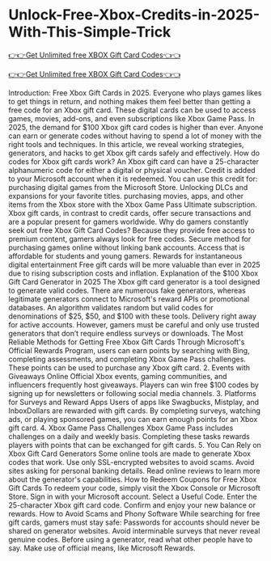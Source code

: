 # Unlock-Free-Xbox-Credits-in-2025-With-This-Simple-Trick

[👉👉Get Unlimited free XBOX Gift Card Codes👈👈](https://md.abdulmanik.com/xbox1/)

[👉👉Get Unlimited free XBOX Gift Card Codes👈👈](https://md.abdulmanik.com/xbox1/)

Introduction: Free Xbox Gift Cards in 2025. Everyone who plays games likes to get things in return, and nothing makes them feel better than getting a free code for an Xbox gift card. These digital cards can be used to access games, movies, add-ons, and even subscriptions like Xbox Game Pass.   In 2025, the demand for $100 Xbox gift card codes is higher than ever. Anyone can earn or generate codes without having to spend a lot of money with the right tools and techniques.  In this article, we reveal working strategies, generators, and hacks to get Xbox gift cards safely and effectively.
 How do codes for Xbox gift cards work?  An Xbox gift card can have a 25-character alphanumeric code for either a digital or physical voucher. Credit is added to your Microsoft account when it is redeemed. You can use this credit for: purchasing digital games from the Microsoft Store.   Unlocking DLCs and expansions for your favorite titles.
 purchasing movies, apps, and other items from the Xbox store with the Xbox Game Pass Ultimate subscription. Xbox gift cards, in contrast to credit cards, offer secure transactions and are a popular present for gamers worldwide. Why do gamers constantly seek out free Xbox Gift Card Codes?  Because they provide free access to premium content, gamers always look for free codes.  Secure method for purchasing games online without linking bank accounts.  Access that is affordable for students and young gamers. Rewards for instantaneous digital entertainment Free gift cards will be more valuable than ever in 2025 due to rising subscription costs and inflation. Explanation of the $100 Xbox Gift Card Generator in 2025 The Xbox gift card generator is a tool designed to generate valid codes.   There are numerous fake generators, whereas legitimate generators connect to Microsoft's reward APIs or promotional databases. An algorithm validates random but valid codes for denominations of $25, $50, and $100 with these tools. Delivery right away for active accounts. However, gamers must be careful and only use trusted generators that don’t require endless surveys or downloads.
 The Most Reliable Methods for Getting Free Xbox Gift Cards Through Microsoft's Official Rewards Program, users can earn points by searching with Bing, completing assessments, and completing Xbox Game Pass challenges. These points can be used to purchase any Xbox gift card. 2.     Events with Giveaways Online Official Xbox events, gaming communities, and influencers frequently host giveaways.  Players can win free $100 codes by signing up for newsletters or following social media channels.  3.     Platforms for Surveys and Reward Apps Users of apps like Swagbucks, Mistplay, and InboxDollars are rewarded with gift cards. By completing surveys, watching ads, or playing sponsored games, you can earn enough points for an Xbox gift card.
 4.     Xbox Game Pass Challenges Xbox Game Pass includes challenges on a daily and weekly basis.  Completing these tasks rewards players with points that can be exchanged for gift cards.
 5.     You Can Rely on Xbox Gift Card Generators Some online tools are made to generate Xbox codes that work.  Use only SSL-encrypted websites to avoid scams. Avoid sites asking for personal banking details.
 Read online reviews to learn more about the generator's capabilities. How to Redeem Coupons for Free Xbox Gift Cards To redeem your code, simply visit the Xbox Console or Microsoft Store. Sign in with your Microsoft account.
 Select a Useful Code. Enter the 25-character Xbox gift card code. Confirm and enjoy your new balance or rewards.
 How to Avoid Scams and Phony Software While searching for free gift cards, gamers must stay safe:
 Passwords for accounts should never be shared on generator websites. Avoid interminable surveys that never reveal genuine codes. Before using a generator, read what other people have to say. Make use of official means, like Microsoft Rewards.
